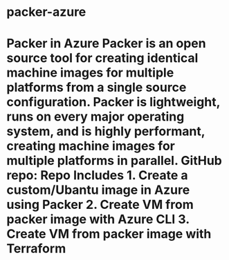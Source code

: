 # packer-azure
# Packer in Azure Packer is an open source tool for creating identical machine images for multiple platforms from a single source configuration. Packer is lightweight, runs on every major operating system, and is highly performant, creating machine images for multiple platforms in parallel.  GitHub repo:   Repo Includes 1. Create a custom/Ubantu image in Azure using Packer 2. Create VM from packer image with Azure CLI 3. Create VM from packer image with Terraform
